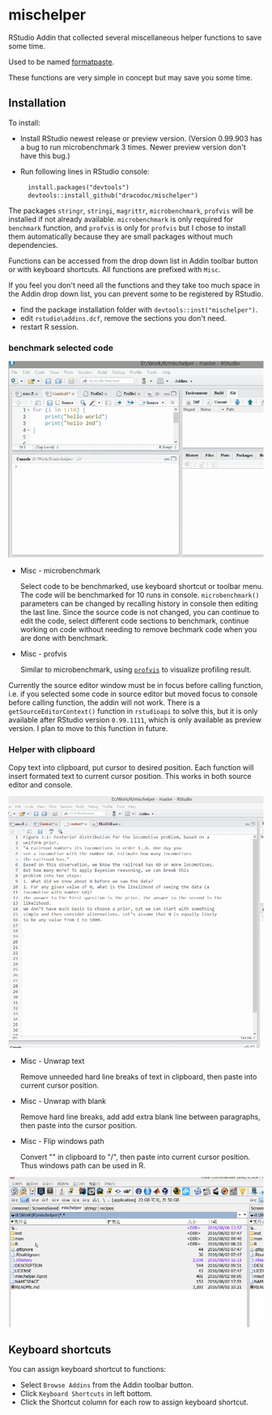 # mischelper
RStudio Addin that collected several miscellaneous helper functions to save some time.

Used to be named [formatpaste](https://github.com/dracodoc/formatpaste).

These functions are very simple in concept but may save you some time.

## Installation
To install:
* Install RStudio newest release or preview version. (Version 0.99.903 has a bug to run microbenchmark 3 times. Newer preview version don't have this bug.)
* Run following lines in RStudio console:


        install.packages("devtools")
        devtools::install_github("dracodoc/mischelper")
        
The packages `stringr`, `stringi`, `magrittr`, `microbenchmark`, `profvis` will be installed if not already available. `microbenchmark` is only required for `benchmark` function, and `profvis` is only for `profvis` but I chose to install them automatically because they are small packages without much dependencies. 

Functions can be accessed from the drop down list in Addin toolbar button or with keyboard shortcuts. All functions are prefixed with `Misc`.

If you feel you don't need all the functions and they take too much space in the Addin drop down list, you can prevent some to be registered by RStudio. 
- find the package installation folder with `devtools::inst("mischelper")`.
- edit `rstudio\addins.dcf`, remove the sections you don't need.
- restart R session.

### benchmark selected code
![benchmark](/inst/demo/benchmark.gif)

* Misc - microbenchmark

  Select code to be benchmarked, use keyboard shortcut or toolbar menu. The code will be benchmarked for 10 runs in console. `microbenchmark()` parameters can be changed by recalling history in console then editing the last line.
  Since the source code is not changed, you can continue to edit the code, select different code sections to benchmark, continue working on code without needing to remove bechmark code when you are done with benchmark. 

* Misc - profvis

  Similar to microbenchmark, using [`profvis`](https://github.com/rstudio/profvis) to visualize profiling result. 

Currently the source editor window must be in focus before calling function, i.e. if 
you selected some code in source editor but moved focus to console before calling function, the addin will not work. There is a `getSourceEditorContext()` function in `rstudioapi` to solve this, but it is only available after RStudio version `0.99.1111`, which is only available as preview version. I plan to move to this function in future.

### Helper with clipboard
Copy text into clipboard, put cursor to desired position. Each function will insert formated text to current cursor position. This works in both source editor and console.

![unwrap](/inst/demo/unwrap.gif)
* Misc - Unwrap text

  Remove unneeded hard line breaks of text in clipboard, then paste into current cursor position.
* Misc - Unwrap with blank

  Remove hard line breaks, add add extra blank line between paragraphs, then paste into the cursor position.
* Misc - Flip windows path

  Convert "\" in clipboard to "/", then paste into current cursor position. Thus windows path can be used in R.

![flip](/inst/demo/flip.gif)

## Keyboard shortcuts
You can assign keyboard shortcut to functions:
* Select `Browse Addins` from the Addin toolbar button.
* Click `Keyboard Shortcuts` in left bottom.
* Click the Shortcut column for each row to assign keyboard shortcut.
